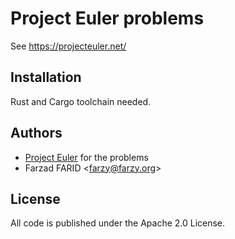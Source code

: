 # Project Euler problems

See https://projecteuler.net/

## Installation

Rust and Cargo toolchain needed.

## Authors

* [Project Euler](https://projecteuler.net//) for the problems
* Farzad FARID <[farzy@farzy.org](mailto:farzy@farzy.org)>

## License

All code is published under the Apache 2.0 License.
